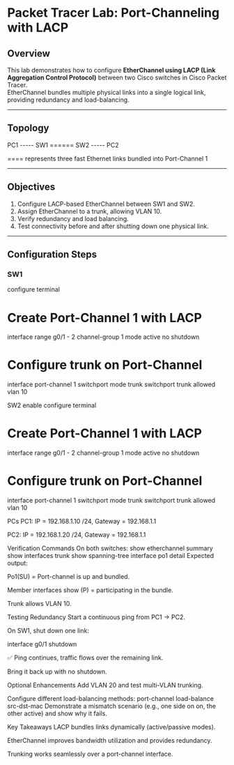 # Packet Tracer Lab: Port-Channeling with LACP

## Overview
This lab demonstrates how to configure **EtherChannel using LACP (Link Aggregation Control Protocol)** between two Cisco switches in Cisco Packet Tracer.  
EtherChannel bundles multiple physical links into a single logical link, providing redundancy and load-balancing.

---

## Topology
PC1 ----- SW1 ====== SW2 ----- PC2



==== represents three fast Ethernet links bundled into Port-Channel 1


---

## Objectives
1. Configure LACP-based EtherChannel between SW1 and SW2.  
2. Assign EtherChannel to a trunk, allowing VLAN 10.  
3. Verify redundancy and load balancing.  
4. Test connectivity before and after shutting down one physical link.  

---

## Configuration Steps

### SW1
configure terminal

# Create Port-Channel 1 with LACP
interface range g0/1 - 2
 channel-group 1 mode active
 no shutdown

# Configure trunk on Port-Channel
interface port-channel 1
 switchport mode trunk
 switchport trunk allowed vlan 10


SW2
enable
configure terminal

# Create Port-Channel 1 with LACP
interface range g0/1 - 2
 channel-group 1 mode active
 no shutdown

# Configure trunk on Port-Channel
interface port-channel 1
 switchport mode trunk
 switchport trunk allowed vlan 10

PCs
PC1: IP = 192.168.1.10 /24, Gateway = 192.168.1.1

PC2: IP = 192.168.1.20 /24, Gateway = 192.168.1.1


Verification Commands
On both switches:
show etherchannel summary
show interfaces trunk
show spanning-tree interface po1 detail
Expected output:

Po1(SU) = Port-channel is up and bundled.

Member interfaces show (P) = participating in the bundle.

Trunk allows VLAN 10.

Testing Redundancy
Start a continuous ping from PC1 → PC2.

On SW1, shut down one link:

interface g0/1
shutdown


✅ Ping continues, traffic flows over the remaining link.

Bring it back up with no shutdown.

Optional Enhancements
Add VLAN 20 and test multi-VLAN trunking.

Configure different load-balancing methods:
port-channel load-balance src-dst-mac
Demonstrate a mismatch scenario (e.g., one side on on, the other active) and show why it fails.


Key Takeaways
LACP bundles links dynamically (active/passive modes).

EtherChannel improves bandwidth utilization and provides redundancy.

Trunking works seamlessly over a port-channel interface.

